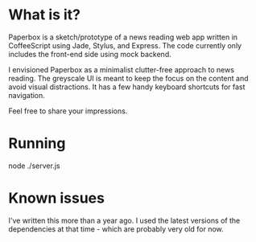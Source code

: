 What is it?
===========

Paperbox is a sketch/prototype of a news reading web app written in
CoffeeScript using Jade, Stylus, and Express. The code currently only includes
the front-end side using mock backend.

I envisioned Paperbox as a minimalist clutter-free approach to news reading.
The greyscale UI is meant to keep the focus on the content and avoid visual
distractions. It has a few handy keyboard shortcuts for fast navigation.

Feel free to share your impressions.

Running
=======

node ./server.js

Known issues
============

I've written this more than a year ago. I used the latest versions of the
dependencies at that time - which are probably very old for now.

